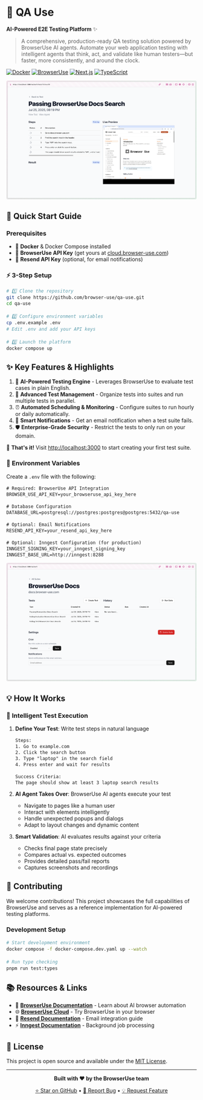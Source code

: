 # 🎯 QA Use

**AI-Powered E2E Testing Platform** ✨

> A comprehensive, production-ready QA testing solution powered by BrowserUse AI agents. Automate your web application testing with intelligent agents that think, act, and validate like human testers—but faster, more consistently, and around the clock.

[![Docker](https://img.shields.io/badge/Docker-Ready-blue?logo=docker)](https://docker.com) [![BrowserUse](https://img.shields.io/badge/BrowserUse-Integrated-green)](https://browser-use.com) [![Next.js](https://img.shields.io/badge/Next.js-15-black?logo=next.js)](https://nextjs.org) [![TypeScript](https://img.shields.io/badge/TypeScript-Ready-blue?logo=typescript)](https://typescriptlang.org)

<p align="center">
  <img src="media/run.png" alt="Test Run in Progress" width="600px">
</p>

## 🚀 Quick Start Guide

### Prerequisites

- 🐳 **Docker** & Docker Compose installed
- 🔑 **BrowserUse API Key** (get yours at [cloud.browser-use.com](https://cloud.browser-use.com/billing))
- 📧 **Resend API Key** (optional, for email notifications)

### ⚡ 3-Step Setup

```bash
# 1️⃣ Clone the repository
git clone https://github.com/browser-use/qa-use.git
cd qa-use

# 2️⃣ Configure environment variables
cp .env.example .env
# Edit .env and add your API keys

# 3️⃣ Launch the platform
docker compose up
```

## ✨ Key Features & Highlights

1. 🤖 **AI-Powered Testing Engine** - Leverages BrowserUse to evaluate test cases in plain English.
1. 🎯 **Advanced Test Management** - Organize tests into suites and run multiple tests in parallel.
1. ⏰ **Automated Scheduling & Monitoring** - Configure suites to run hourly or daily automatically.
1. 📧 **Smart Notifications** - Get an email notification when a test suite fails.
1. 🛡️ **Enterprise-Grade Security** - Restrict the tests to only run on your domain.

🎉 **That's it!** Visit [http://localhost:3000](http://localhost:3000) to start creating your first test suite.

### 🔧 Environment Variables

Create a `.env` file with the following:

```env
# Required: BrowserUse API Integration
BROWSER_USE_API_KEY=your_browseruse_api_key_here

# Database Configuration
DATABASE_URL=postgresql://postgres:postgres@postgres:5432/qa-use

# Optional: Email Notifications
RESEND_API_KEY=your_resend_api_key_here

# Optional: Inngest Configuration (for production)
INNGEST_SIGNING_KEY=your_inngest_signing_key
INNGEST_BASE_URL=http://inngest:8288
```

<p align="center">
  <img src="media/suite.png" alt="Test Suite Interface" width="600px">
</p>

## 💡 How It Works

### 🎯 **Intelligent Test Execution**

1. **Define Your Test**: Write test steps in natural language

   ```
   Steps:
   1. Go to example.com
   2. Click the search button
   3. Type "laptop" in the search field
   4. Press enter and wait for results

   Success Criteria:
   The page should show at least 3 laptop search results
   ```

2. **AI Agent Takes Over**: BrowserUse AI agents execute your test
   - Navigate to pages like a human user
   - Interact with elements intelligently
   - Handle unexpected popups and dialogs
   - Adapt to layout changes and dynamic content

3. **Smart Validation**: AI evaluates results against your criteria
   - Checks final page state precisely
   - Compares actual vs. expected outcomes
   - Provides detailed pass/fail reports
   - Captures screenshots and recordings

## 🤝 Contributing

We welcome contributions! This project showcases the full capabilities of BrowserUse and serves as a reference implementation for AI-powered testing platforms.

### Development Setup

```bash
# Start development environment
docker compose -f docker-compose.dev.yaml up --watch

# Run type checking
pnpm run test:types
```

## 📚 Resources & Links

- 🤖 **[BrowserUse Documentation](https://docs.browser-use.com)** - Learn about AI browser automation
- 🌐 **[BrowserUse Cloud](https://cloud.browser-use.com)** - Try BrowserUse in your browser
- 📧 **[Resend Documentation](https://resend.com/docs)** - Email integration guide
- ⚡ **[Inngest Documentation](https://inngest.com/docs)** - Background job processing

## 📄 License

This project is open source and available under the [MIT License](LICENSE).

---

<div align="center">

**Built with ❤️ by the BrowserUse team**

[⭐ Star on GitHub](https://github.com/browser-use/qa-use) • [🐛 Report Bug](https://github.com/browser-use/qa-use/issues) • [💡 Request Feature](https://github.com/browser-use/qa-use/issues)

</div>
